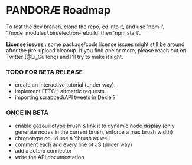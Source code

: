 # PANDORÆ Roadmap

To test the dev branch, clone the repo, cd into it, and use 'npm i', './node_modules/.bin/electron-rebuild' then 'npm start'.

**License issues :** some package/code license issues might still be around after the pre-upload cleanup. If you find one or more, please reach out on Twitter (@Li_Guilong) and I'll try to make it right.

### TODO FOR BETA RELEASE
- create an interactive tutorial (under way).
- implement FETCH altmetric requests.
- importing scrapped/API tweets in Dexie ?

### ONCE IN BETA
- enable gazouillotype brush & link it to dynamic node display (only generate nodes in the current brush, enforce a max brush width)
- chronotype could use a Ybrush as well
- comment each and every line of JS (under way)
- add a zotero connector 
- write the API documentation